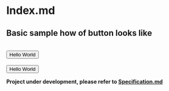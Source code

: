 # Index.md


## Basic sample how of button looks like

<link rel="stylesheet" href="./sample/style.css">
<br>
<button class="mh-bs">Hello  World</button>
<br><br>
<button class="mh-bl">Hello  World</button>


<br>

**Project under development, please refer to [Specification.md](./spec.md)**